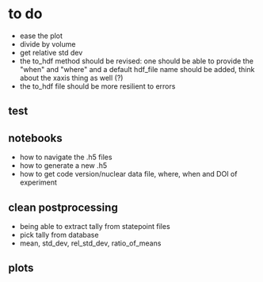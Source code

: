 # to do
- ease the plot
- divide by volume
- get relative std dev
- the to_hdf method should be revised: one should be able to provide the "when" and "where" and a default hdf_file name should be added, think about the xaxis thing as well (?)
- the to_hdf file should be more resilient to errors

## test

## notebooks
- how to navigate the .h5 files
- how to generate a new .h5 
- how to get code version/nuclear data file, where, when and DOI of experiment

## clean postprocessing
- being able to extract tally from statepoint files
- pick tally from database
- mean, std_dev, rel_std_dev, ratio_of_means

## plots
